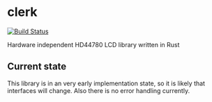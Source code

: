 # clerk

[![Build Status](https://travis-ci.org/kunerd/clerk.svg?branch=master)](https://travis-ci.org/kunerd/clerk)

Hardware independent HD44780 LCD library written in Rust

## Current state
This library is in an very early implementation state, so it is likely that
interfaces will change. Also there is no error handling currently.
